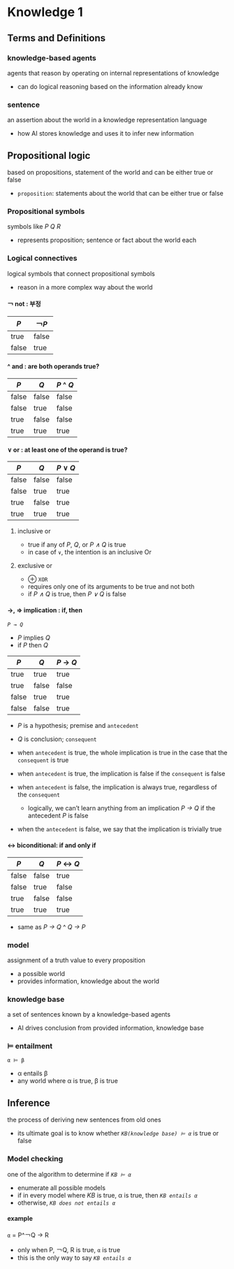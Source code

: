 # Knowledge 1

## Terms and Definitions

### knowledge-based agents

agents that reason by operating on internal representations of knowledge

- can do logical reasoning based on the information already know

### sentence

an assertion about the world in a knowledge representation language

- how AI stores knowledge and uses it to infer new information

## Propositional logic

based on propositions, statement of the world and can be either true or false

- `proposition`: statements about the world that can be either true or false

### Propositional symbols

symbols like *P* *Q* *R* 

- represents proposition; sentence or fact about the world each

### Logical connectives

logical symbols that connect propositional symbols 

- reason in a more complex way about the world

#### ￢ not : 부정

| *P*   | ￢*P*  |
|-------|-------|
| true  | false |
| false | true  |

#### ^ and : are both operands true?

| *P*   | *Q*   | *P* ^ *Q* |
|-------|-------|-----------|
| false | false | false     |
| false | true  | false     |
| true  | false | false     |
| true  | true  | true      |

#### ∨ or : at least one of the operand is true?

| *P*   | *Q*   | *P* ∨ *Q* |
|-------|-------|-----------|
| false | false | false     |
| false | true  | true      |
| true  | false | true      |
| true  | true  | true      |

1. inclusive or
    - true if any of *P*, *Q*, or *P ∧ Q* is true
    - in case of `∨`, the intention is an inclusive Or

2. exclusive or
    - ⊕ `XOR`
    - requires only one of its arguments to be true and not both
    - if *P ∧ Q* is true, then *P ∨ Q* is false

#### →, ⇒ implication : if, then

*`P → Q`*

- *P* implies *Q*
- if *P* then *Q*

| *P*   | *Q*   | *P* → *Q* |
|-------|-------|-----------|
| true  | true  | true      |
| true  | false | false     |
| false | true  | true      |
| false | false | true      |

- *P* is a hypothesis; premise and `antecedent`
- *Q* is conclusion; `consequent`

- when `antecedent` is true, the whole implication is true in the case that the `consequent` is true
- when `antecedent` is true, the implication is false if the `consequent` is false
- when `antecedent` is false, the implication is always true, regardless of the `consequent`
  - logically, we can’t learn anything from an implication *P → Q* if the antecedent *P* is false
- when the `antecedent` is false, we say that the implication is trivially true

#### ↔ biconditional: if and only if

| *P*   | *Q*   | *P* ↔ *Q* |
|-------|-------|-----------|
| false | false | true      |
| false | true  | false     |
| true  | false | false     |
| true  | true  | true      |

- same as *P → Q* ^ *Q → P*

### model

assignment of a truth value to every proposition

- a possible world
- provides information, knowledge about the world

### knowledge base

a set of sentences known by a knowledge-based agents

- AI drives conclusion from provided information, knowledge base

### ⊨ entailment

`α ⊨ β`

- α entails β
- any world where α is true, β is true

## Inference

the process of deriving new sentences from old ones

- its ultimate goal is to know whether *`KB(knowledge base) ⊨ α`* is true or false

### Model checking

one of the algorithm to determine if  *`KB ⊨ α`*

- enumerate all possible models
- if in every model where *KB* is true, α is true, then *`KB entails α`*
- otherwise, *`KB does not entails α`*

#### example

`α` = P^￢Q -> R

- only when P, ￢Q, R is true, `α` is true
- this is the only way to say *`KB entails α`*
